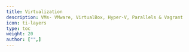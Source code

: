 ```yaml
---
title: Virtualization
description: VMs- VMware, VirtualBox, Hyper-V, Parallels & Vagrant
icon: ti-layers
type: toc
weight: 20
author: ["",]
---
```

